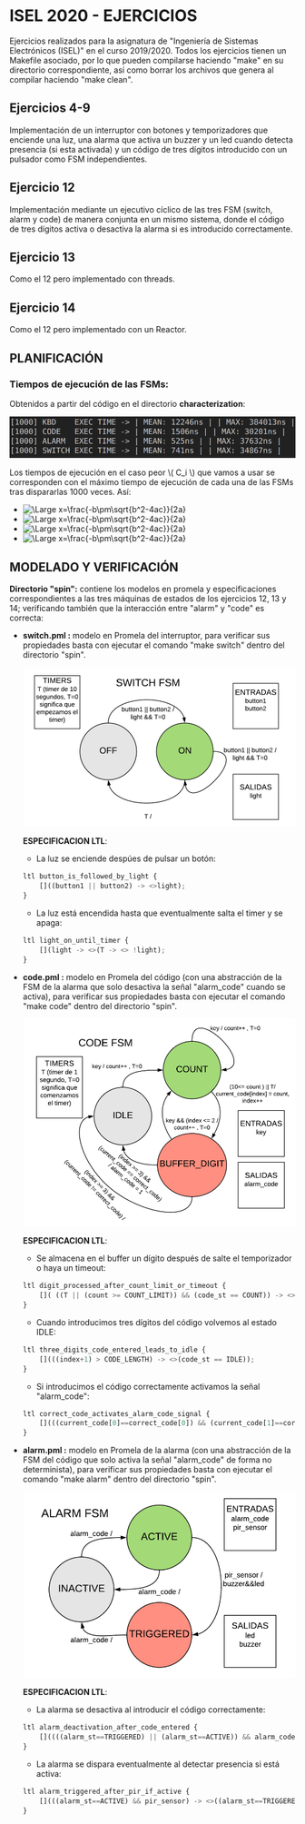 # ISEL 2020 - EJERCICIOS

Ejercicios realizados para la asignatura de "Ingeniería de Sistemas Electrónicos (ISEL)" en el curso 2019/2020. Todos los ejercicios tienen un Makefile asociado, por lo que pueden compilarse haciendo "make" en su directorio correspondiente, así como borrar los archivos que genera al compilar haciendo "make clean".

## Ejercicios 4-9

Implementación de un interruptor con botones y temporizadores que enciende una luz, una alarma que activa un buzzer y un led cuando detecta presencia (si esta activada) y un código de tres dígitos introducido con un pulsador como FSM independientes. 

## Ejercicio 12

Implementación mediante un ejecutivo cíclico de las tres FSM (switch, alarm y code) de manera conjunta en un mismo sistema, donde el código de tres dígitos activa o desactiva la alarma si es introducido correctamente. 

## Ejercicio 13

Como el 12 pero implementado con threads.

## Ejercicio 14

Como el 12 pero implementado con un Reactor.


## PLANIFICACIÓN

### Tiempos de ejecución de las FSMs:

Obtenidos a partir del código en el directorio **characterization**:

![alt text](https://github.com/alejp1998/isel2020/blob/master/exec_times.png "EXECUTION TIMES")

Los tiempos de ejecución en el caso peor \\( C_i \\) que vamos a usar se corresponden con el máximo tiempo de ejecución de cada una de las FSMs tras dispararlas 1000 veces. Así:

* <img src="https://latex.codecogs.com/svg.latex?\Large&space;C_{KBD} = 384,013\mu s" title="\Large x=\frac{-b\pm\sqrt{b^2-4ac}}{2a}" />

* <img src="https://latex.codecogs.com/svg.latex?\Large&space;C_{CODE} = 30,201\mu s" title="\Large x=\frac{-b\pm\sqrt{b^2-4ac}}{2a}" />

* <img src="https://latex.codecogs.com/svg.latex?\Large&space;C_{ALARM} = 37,632\mu s" title="\Large x=\frac{-b\pm\sqrt{b^2-4ac}}{2a}" />

* <img src="https://latex.codecogs.com/svg.latex?\Large&space;C_{SWITCH} = 34,867\mu s" title="\Large x=\frac{-b\pm\sqrt{b^2-4ac}}{2a}" />


## MODELADO Y VERIFICACIÓN

**Directorio "spin":** contiene los modelos en promela y especificaciones correspondientes a las tres máquinas de estados de los ejercicios 12, 13 y 14; verificando también que la interacción entre "alarm" y "code" es correcta:

* **switch.pml :** modelo en Promela del interruptor, para verificar sus propiedades basta con ejecutar el comando "make switch" dentro del directorio "spin".
    
    ![alt text](https://github.com/alejp1998/isel2020/blob/master/switch_fsm.png "SWITCH FSM MODEL")

    **ESPECIFICACION LTL**: 

    * La luz se enciende despúes de pulsar un botón: 
    
    ```python
    ltl button_is_followed_by_light {
        []((button1 || button2) -> <>light);
    }
    ```

    * La luz está encendida hasta que eventualmente salta el timer y se apaga: 

    ```python
    ltl light_on_until_timer {
        [](light -> <>(T -> <> !light);
    }
    ```

* **code.pml :** modelo en Promela del código (con una abstracción de la FSM de la alarma que solo desactiva la señal "alarm_code" cuando se activa), para verificar sus propiedades basta con ejecutar el comando "make code" dentro del directorio "spin".

    ![alt text](https://github.com/alejp1998/isel2020/blob/master/code_fsm.png "CODE FSM MODEL")

    **ESPECIFICACION LTL**: 

    * Se almacena en el buffer un dígito después de salte el temporizador o haya un timeout: 
    
    ```python
    ltl digit_processed_after_count_limit_or_timeout {
        []( ((T || (count >= COUNT_LIMIT)) && (code_st == COUNT)) -> <>(code_st == BUFFER_DIGIT));
    }
    ```

    * Cuando introducimos tres dígitos del código volvemos al estado IDLE: 

    ```python
    ltl three_digits_code_entered_leads_to_idle {
        [](((index+1) > CODE_LENGTH) -> <>(code_st == IDLE));
    }
    ```

    * Si introducimos el código correctamente activamos la señal "alarm_code": 

    ```python
    ltl correct_code_activates_alarm_code_signal {
        [](((current_code[0]==correct_code[0]) && (current_code[1]==correct_code[1]) && (current_code[2]==correct_code[2])) -> <>alarm_code);
    }
    ```

* **alarm.pml :** modelo en Promela de la alarma (con una abstracción de la FSM del código que solo activa la señal "alarm_code" de forma no determinista), para verificar sus propiedades basta con ejecutar el comando "make alarm" dentro del directorio "spin".

    ![alt text](https://github.com/alejp1998/isel2020/blob/master/alarm_fsm.png "ALARM FSM MODEL")

    **ESPECIFICACION LTL**: 

    * La alarma se desactiva al introducir el código correctamente: 
    
    ```python
    ltl alarm_deactivation_after_code_entered {
        []((((alarm_st==TRIGGERED) || (alarm_st==ACTIVE)) && alarm_code) -> <>((alarm_st==INACTIVE)) && !led && !buzzer);
    }
    ```

    * La alarma se dispara eventualmente al detectar presencia si está activa: 

    ```python
    ltl alarm_triggered_after_pir_if_active {
        [](((alarm_st==ACTIVE) && pir_sensor) -> <>((alarm_st==TRIGGERED) && led && buzzer));
    }
    ```


